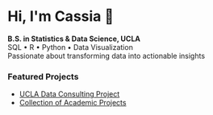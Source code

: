 # Hi, I'm Cassia 👋

 **B.S. in Statistics & Data Science, UCLA**  
 SQL • R • Python • Data Visualization  
 Passionate about transforming data into actionable insights

### Featured Projects
- [UCLA Data Consulting Project](https://github.com/cassiakroo/UCLA-Data-Consulting-Project)
- [Collection of Academic Projects](https://github.com/cassiakroo/academic-data-projects)

